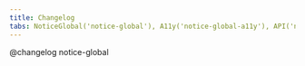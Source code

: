 ```yaml
---
title: Changelog
tabs: NoticeGlobal('notice-global'), A11y('notice-global-a11y'), API('notice-global-api'), Example('notice-global-code'), Changelog('notice-global-changelog')
---
```


@changelog notice-global
